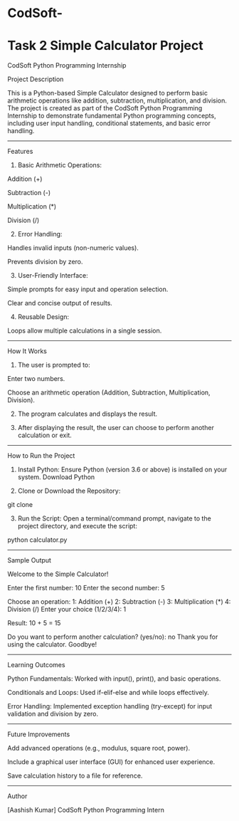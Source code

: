 # CodSoft-

# Task 2  Simple Calculator Project
 CodSoft Python Programming Internship

Project Description

This is a Python-based Simple Calculator designed to perform basic arithmetic operations like addition, subtraction, multiplication, and division. The project is created as part of the CodSoft Python Programming Internship to demonstrate fundamental Python programming concepts, including user input handling, conditional statements, and basic error handling.


---

Features

1. Basic Arithmetic Operations:

Addition (+)

Subtraction (-)

Multiplication (*)

Division (/)



2. Error Handling:

Handles invalid inputs (non-numeric values).

Prevents division by zero.



3. User-Friendly Interface:

Simple prompts for easy input and operation selection.

Clear and concise output of results.



4. Reusable Design:

Loops allow multiple calculations in a single session.





---

How It Works

1. The user is prompted to:

Enter two numbers.

Choose an arithmetic operation (Addition, Subtraction, Multiplication, Division).



2. The program calculates and displays the result.


3. After displaying the result, the user can choose to perform another calculation or exit.




---

How to Run the Project

1. Install Python: Ensure Python (version 3.6 or above) is installed on your system.
Download Python


2. Clone or Download the Repository:

git clone <repository-link>


3. Run the Script:
Open a terminal/command prompt, navigate to the project directory, and execute the script:

python calculator.py




---

Sample Output

Welcome to the Simple Calculator!

Enter the first number: 10
Enter the second number: 5

Choose an operation:
1: Addition (+)
2: Subtraction (-)
3: Multiplication (*)
4: Division (/)
Enter your choice (1/2/3/4): 1

Result: 10 + 5 = 15

Do you want to perform another calculation? (yes/no): no
Thank you for using the calculator. Goodbye!


---

Learning Outcomes

Python Fundamentals: Worked with input(), print(), and basic operations.

Conditionals and Loops: Used if-elif-else and while loops effectively.

Error Handling: Implemented exception handling (try-except) for input validation and division by zero.



---

Future Improvements

Add advanced operations (e.g., modulus, square root, power).

Include a graphical user interface (GUI) for enhanced user experience.

Save calculation history to a file for reference.



---

Author

[Aashish Kumar]
CodSoft Python Programming Intern
